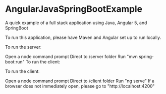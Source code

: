# AngularJavaSpringBootExample
A quick example of a full stack application using Java, Angular 5, and SpringBoot

To run this application, please have Maven and Angular set up to run locally.

To run the server:

Open a node command prompt
Direct to /server folder
Run "mvn spring-boot:run"
To run the client:

To run the client:

Open a node command prompt
Direct to /client folder
Run "ng serve"
If a browser does not immediately open, please go to "http://localhost:4200"
